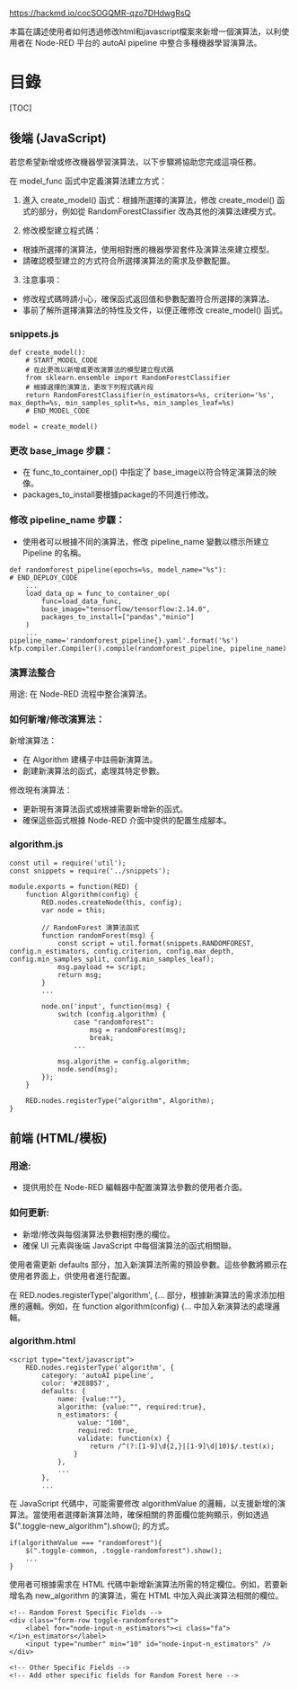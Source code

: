 

https://hackmd.io/cocSOGQMR-qzo7DHdwgRsQ

本篇在講述使用者如何透過修改html和javascript檔案來新增一個演算法，以利使用者在 Node-RED 平台的 autoAI pipeline 中整合多種機器學習演算法。


# 目錄
[TOC]
## **後端 (JavaScript)**


若您希望新增或修改機器學習演算法，以下步驟將協助您完成這項任務。

在 model_func 函式中定義演算法建立方式：
1. 進入 create_model() 函式：根據所選擇的演算法，修改 create_model() 函式的部分，例如從 RandomForestClassifier 改為其他的演算法建模方式。

2. 修改模型建立程式碼：
* 根據所選擇的演算法，使用相對應的機器學習套件及演算法來建立模型。
* 請確認模型建立的方式符合所選擇演算法的需求及參數配置。

3. 注意事項：
* 修改程式碼時請小心，確保函式返回值和參數配置符合所選擇的演算法。
* 事前了解所選擇演算法的特性及文件，以便正確修改 create_model() 函式。

### **snippets.js**

```python=
def create_model():
    # START_MODEL_CODE
    # 在此更改以新增或更改演算法的模型建立程式碼
    from sklearn.ensemble import RandomForestClassifier
    # 根據選擇的演算法，更改下列程式碼片段
    return RandomForestClassifier(n_estimators=%s, criterion='%s', max_depth=%s, min_samples_split=%s, min_samples_leaf=%s)
    # END_MODEL_CODE
        
model = create_model()
```
  
### **更改 base_image 步驟：**

* 在 func_to_container_op() 中指定了 base_image以符合特定演算法的映像。
* packages_to_install要根據package的不同進行修改。

### **修改 pipeline_name 步驟：**

* 使用者可以根據不同的演算法，修改 pipeline_name 變數以標示所建立 Pipeline 的名稱。

```python=
def randomforest_pipeline(epochs=%s, model_name="%s"):
# END_DEPLOY_CODE
    ...
    load_data_op = func_to_container_op(
        func=load_data_func,
        base_image="tensorflow/tensorflow:2.14.0",
        packages_to_install=["pandas","minio"]
    )
    ... 
pipeline_name='randomforest_pipeline{}.yaml'.format('%s')
kfp.compiler.Compiler().compile(randomforest_pipeline, pipeline_name)
```

### **演算法整合**

用途: 在 Node-RED 流程中整合演算法。

### **如何新增/修改演算法：**
新增演算法：

* 在 Algorithm 建構子中註冊新演算法。
* 創建新演算法的函式，處理其特定參數。

修改現有演算法：

* 更新現有演算法函式或根據需要新增新的函式。
* 確保這些函式根據 Node-RED 介面中提供的配置生成腳本。

### **algorithm.js**
```javascript=
const util = require('util');
const snippets = require('../snippets');

module.exports = function(RED) {
    function Algorithm(config) {
        RED.nodes.createNode(this, config);
        var node = this;

        // RandomForest 演算法函式
        function randomForest(msg) {
            const script = util.format(snippets.RANDOMFOREST, config.n_estimators, config.criterion, config.max_depth, config.min_samples_split, config.min_samples_leaf);
            msg.payload += script;
            return msg;
        }
        ...

        node.on('input', function(msg) {
            switch (config.algorithm) {
                case "randomforest":
                    msg = randomForest(msg);
                    break;
                ...
            
            msg.algorithm = config.algorithm;
            node.send(msg);
        });
    }

    RED.nodes.registerType("algorithm", Algorithm);
}
```



## **前端 (HTML/模板)**

### **用途:**
* 提供用於在 Node-RED 編輯器中配置演算法參數的使用者介面。

### **如何更新:**
* 新增/修改與每個演算法參數相對應的欄位。
* 確保 UI 元素與後端 JavaScript 中每個演算法的函式相關聯。


使用者需更新 defaults 部分，加入新演算法所需的預設參數。這些參數將顯示在使用者界面上，供使用者進行配置。

在 RED.nodes.registerType('algorithm', {... 部分，根據新演算法的需求添加相應的邏輯。例如，在 function algorithm(config) {... 中加入新演算法的處理邏輯。



### **algorithm.html**
```javascript=
<script type="text/javascript">
    RED.nodes.registerType('algorithm', {
        category: 'autoAI pipeline',
        color: '#2E8B57',
        defaults: {
            name: {value:""},
            algorithm: {value:"", required:true},
            n_estimators: {
                 value: "100",
                 required: true,
                 validate: function(x) {
                    return /^(?:[1-9]\d{2,}|[1-9]\d|10)$/.test(x);
                }
            },
            ...                   
        },
        ...
```

在 JavaScript 代碼中，可能需要修改 algorithmValue 的邏輯，以支援新增的演算法。當使用者選擇新演算法時，確保相關的界面欄位能夠顯示，例如透過 $(".toggle-new_algorithm").show(); 的方式。

```javascript=
if(algorithmValue === "randomforest"){
    $(".toggle-common, .toggle-randomforest").show();
    ...
}
```


使用者可根據需求在 HTML 代碼中新增新演算法所需的特定欄位。例如，若要新增名為 new_algorithm 的演算法，需在 HTML 中加入與此演算法相關的欄位。

```htmlembedded=
<!-- Random Forest Specific Fields -->
<div class="form-row toggle-randomforest">
    <label for="node-input-n_estimators"><i class="fa"></i>n_estimators</label>
    <input type="number" min="10" id="node-input-n_estimators" />
</div>

<!-- Other Specific Fields -->
<!-- Add other specific fields for Random Forest here -->

```
